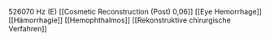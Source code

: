 526070 Hz (E)
[[Cosmetic Reconstruction (Post) 0,06]]
[[Eye Hemorrhage]]
[[Hämorrhagie]]
[[Hemophthalmos]]
[[Rekonstruktive chirurgische Verfahren]]